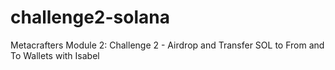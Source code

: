 # challenge2-solana
Metacrafters Module 2: Challenge 2 - Airdrop and Transfer SOL to From and To Wallets with Isabel
